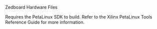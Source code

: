 Zedboard Hardware Files

Requires the PetaLinux SDK to build. Refer to the Xilinx PetaLinux Tools Reference Guide for more information.
